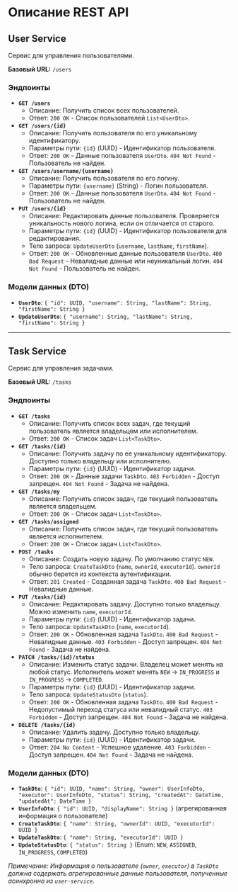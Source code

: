 # Описание REST API

## User Service

Сервис для управления пользователями.

**Базовый URL:** `/users`

### Эндпоинты

* **`GET /users`**
    * Описание: Получить список всех пользователей.
    * Ответ: `200 OK` - Список пользователей `List<UserDto>`.
* **`GET /users/{id}`**
    * Описание: Получить пользователя по его уникальному идентификатору.
    * Параметры пути: `{id}` (UUID) - Идентификатор пользователя.
    * Ответ: `200 OK` - Данные пользователя `UserDto`. `404 Not Found` - Пользователь не найден.
* **`GET /users/username/{username}`**
    * Описание: Получить пользователя по его логину.
    * Параметры пути: `{username}` (String) - Логин пользователя.
    * Ответ: `200 OK` - Данные пользователя `UserDto`. `404 Not Found` - Пользователь не найден.
* **`PUT /users/{id}`**
    * Описание: Редактировать данные пользователя. Проверяется уникальность нового логина, если он отличается от
      старого.
    * Параметры пути: `{id}` (UUID) - Идентификатор пользователя для редактирования.
    * Тело запроса: `UpdateUserDto` (`username`, `lastName`, `firstName`).
    * Ответ: `200 OK` - Обновленные данные пользователя `UserDto`. `400 Bad Request` - Невалидные данные или
      неуникальный логин. `404 Not Found` - Пользователь не найден.

### Модели данных (DTO)

* **`UserDto`**: `{ "id": UUID, "username": String, "lastName": String, "firstName": String }`
* **`UpdateUserDto`**: `{ "username": String, "lastName": String, "firstName": String }`

---

## Task Service

Сервис для управления задачами.

**Базовый URL:** `/tasks`

### Эндпоинты

* **`GET /tasks`**
    * Описание: Получить список всех задач, где текущий пользователь является владельцем или исполнителем.
    * Ответ: `200 OK` - Список задач `List<TaskDto>`.
* **`GET /tasks/{id}`**
    * Описание: Получить задачу по ее уникальному идентификатору. Доступно только владельцу или исполнителю.
    * Параметры пути: `{id}` (UUID) - Идентификатор задачи.
    * Ответ: `200 OK` - Данные задачи `TaskDto`. `403 Forbidden` - Доступ запрещен. `404 Not Found` - Задача не найдена.
* **`GET /tasks/my`**
    * Описание: Получить список задач, где текущий пользователь является владельцем.
    * Ответ: `200 OK` - Список задач `List<TaskDto>`.
* **`GET /tasks/assigned`**
    * Описание: Получить список задач, где текущий пользователь является исполнителем.
    * Ответ: `200 OK` - Список задач `List<TaskDto>`.
* **`POST /tasks`**
    * Описание: Создать новую задачу. По умолчанию статус `NEW`.
    * Тело запроса: `CreateTaskDto` (`name`, `ownerId`, `executorId`). `ownerId` обычно берется из контекста
      аутентификации.
    * Ответ: `201 Created` - Созданная задача `TaskDto`. `400 Bad Request` - Невалидные данные.
* **`PUT /tasks/{id}`**
    * Описание: Редактировать задачу. Доступно только владельцу. Можно изменить `name`, `executorId`.
    * Параметры пути: `{id}` (UUID) - Идентификатор задачи.
    * Тело запроса: `UpdateTaskDto` (`name`, `executorId`).
    * Ответ: `200 OK` - Обновленная задача `TaskDto`. `400 Bad Request` - Невалидные данные. `403 Forbidden` - Доступ
      запрещен. `404 Not Found` - Задача не найдена.
* **`PATCH /tasks/{id}/status`**
    * Описание: Изменить статус задачи. Владелец может менять на любой статус. Исполнитель может менять `NEW` ->
      `IN_PROGRESS` и `IN_PROGRESS` -> `COMPLETED`.
    * Параметры пути: `{id}` (UUID) - Идентификатор задачи.
    * Тело запроса: `UpdateStatusDto` (`status`).
    * Ответ: `200 OK` - Обновленная задача `TaskDto`. `400 Bad Request` - Недопустимый переход статуса или невалидный
      статус. `403 Forbidden` - Доступ запрещен. `404 Not Found` - Задача не найдена.
* **`DELETE /tasks/{id}`**
    * Описание: Удалить задачу. Доступно только владельцу.
    * Параметры пути: `{id}` (UUID) - Идентификатор задачи.
    * Ответ: `204 No Content` - Успешное удаление. `403 Forbidden` - Доступ запрещен. `404 Not Found` - Задача не
      найдена.

### Модели данных (DTO)

* **`TaskDto`**:
  `{ "id": UUID, "name": String, "owner": UserInfoDto, "executor": UserInfoDto, "status": String, "createdAt": DateTime, "updatedAt": DateTime }`
* **`UserInfoDto`**: `{ "id": UUID, "displayName": String }` (агрегированная информация о пользователе)
* **`CreateTaskDto`**: `{ "name": String, "ownerId": UUID, "executorId": UUID }`
* **`UpdateTaskDto`**: `{ "name": String, "executorId": UUID }`
* **`UpdateStatusDto`**: `{ "status": String }` (Enum: `NEW`, `ASSIGNED`, `IN_PROGRESS`, `COMPLETED`)

*Примечание: Информация о пользователе (`owner`, `executor`) в `TaskDto` должна содержать агрегированные данные
пользователя, полученные асинхронно из `user-service`.* 